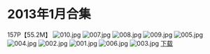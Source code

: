 # 2013年1月合集
157P【55.2M】
![010.jpg](https://www.nsaimg.com/2020/04/01/5e849d54be528.jpg)
![007.jpg](https://www.nsaimg.com/2020/04/01/5e849d54944f4.jpg)
![008.jpg](https://www.nsaimg.com/2020/04/01/5e849d54491e1.jpg)
![009.jpg](https://www.nsaimg.com/2020/04/01/5e849d5445423.jpg)
![005.jpg](https://www.nsaimg.com/2020/04/01/5e849d5426dac.jpg)
![004.jpg](https://www.nsaimg.com/2020/04/01/5e849d5417508.jpg)
![002.jpg](https://www.nsaimg.com/2020/04/01/5e849d5416253.jpg)
![001.jpg](https://www.nsaimg.com/2020/04/01/5e849d53e9f35.jpg)
![006.jpg](https://www.nsaimg.com/2020/04/01/5e849d53c36e9.jpg)
![003.jpg](https://www.nsaimg.com/2020/04/01/5e849d530d03a.jpg)
[下载]()
